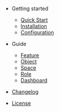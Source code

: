 - Getting started

  - [Quick Start](quickstart.md)
  - [Installation](installation.md)
  - [Configuration](configuration.md)
  
- Guide

  - [Feature](guide/feature.md)
  - [Object](guide/object.md)
  - [Space](guide/space.md)
  - [Role](guide/role.md)
  - [Dashboard](guide/dashboard.md)

- [Changelog](changelog.md)
- [License](license.md)
